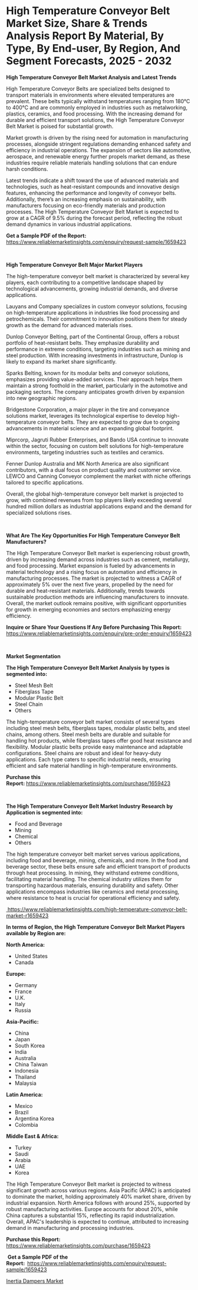 <p><h1>High Temperature Conveyor Belt Market Size, Share & Trends Analysis Report By Material, By Type, By End-user, By Region, And Segment Forecasts, 2025 - 2032</h1></p><p><strong>High Temperature Conveyor Belt Market Analysis and Latest Trends</strong></p>
<p><p>High Temperature Conveyor Belts are specialized belts designed to transport materials in environments where elevated temperatures are prevalent. These belts typically withstand temperatures ranging from 180°C to 400°C and are commonly employed in industries such as metalworking, plastics, ceramics, and food processing. With the increasing demand for durable and efficient transport solutions, the High Temperature Conveyor Belt Market is poised for substantial growth.</p><p>Market growth is driven by the rising need for automation in manufacturing processes, alongside stringent regulations demanding enhanced safety and efficiency in industrial operations. The expansion of sectors like automotive, aerospace, and renewable energy further propels market demand, as these industries require reliable materials handling solutions that can endure harsh conditions. </p><p>Latest trends indicate a shift toward the use of advanced materials and technologies, such as heat-resistant compounds and innovative design features, enhancing the performance and longevity of conveyor belts. Additionally, there’s an increasing emphasis on sustainability, with manufacturers focusing on eco-friendly materials and production processes. The High Temperature Conveyor Belt Market is expected to grow at a CAGR of 9.5% during the forecast period, reflecting the robust demand dynamics in various industrial applications.</p></p>
<p><strong>Get a Sample PDF of the Report:&nbsp;</strong> <a href="https://www.reliablemarketinsights.com/enquiry/request-sample/1659423?utm_campaign=1166&utm_medium=2&utm_source=Github&utm_content=ia&utm_term=08042025&utm_id=high-temperature-conveyor-belt">https://www.reliablemarketinsights.com/enquiry/request-sample/1659423</a></p>
<p>&nbsp;</p>
<p><strong>High Temperature Conveyor Belt Major Market Players</strong></p>
<p><p>The high-temperature conveyor belt market is characterized by several key players, each contributing to a competitive landscape shaped by technological advancements, growing industrial demands, and diverse applications.</p><p>Lauyans and Company specializes in custom conveyor solutions, focusing on high-temperature applications in industries like food processing and petrochemicals. Their commitment to innovation positions them for steady growth as the demand for advanced materials rises.</p><p>Dunlop Conveyor Belting, part of the Continental Group, offers a robust portfolio of heat-resistant belts. They emphasize durability and performance in extreme conditions, targeting industries such as mining and steel production. With increasing investments in infrastructure, Dunlop is likely to expand its market share significantly.</p><p>Sparks Belting, known for its modular belts and conveyor solutions, emphasizes providing value-added services. Their approach helps them maintain a strong foothold in the market, particularly in the automotive and packaging sectors. The company anticipates growth driven by expansion into new geographic regions.</p><p>Bridgestone Corporation, a major player in the tire and conveyance solutions market, leverages its technological expertise to develop high-temperature conveyor belts. They are expected to grow due to ongoing advancements in material science and an expanding global footprint.</p><p>Miprcorp, Jagruti Rubber Enterprises, and Bando USA continue to innovate within the sector, focusing on custom belt solutions for high-temperature environments, targeting industries such as textiles and ceramics.</p><p>Fenner Dunlop Australia and MK North America are also significant contributors, with a dual focus on product quality and customer service. LEWCO and Canning Conveyor complement the market with niche offerings tailored to specific applications.</p><p>Overall, the global high-temperature conveyor belt market is projected to grow, with combined revenues from top players likely exceeding several hundred million dollars as industrial applications expand and the demand for specialized solutions rises.</p></p>
<p>&nbsp;</p>
<p><strong>What Are The Key Opportunities For High Temperature Conveyor Belt Manufacturers?</strong></p>
<p><p>The High Temperature Conveyor Belt market is experiencing robust growth, driven by increasing demand across industries such as cement, metallurgy, and food processing. Market expansion is fueled by advancements in material technology and a rising focus on automation and efficiency in manufacturing processes. The market is projected to witness a CAGR of approximately 5% over the next five years, propelled by the need for durable and heat-resistant materials. Additionally, trends towards sustainable production methods are influencing manufacturers to innovate. Overall, the market outlook remains positive, with significant opportunities for growth in emerging economies and sectors emphasizing energy efficiency.</p></p>
<p><strong>Inquire or Share Your Questions If Any Before Purchasing This Report:</strong> <a href="https://www.reliablemarketinsights.com/enquiry/pre-order-enquiry/1659423?utm_campaign=1166&utm_medium=2&utm_source=Github&utm_content=ia&utm_term=08042025&utm_id=high-temperature-conveyor-belt">https://www.reliablemarketinsights.com/enquiry/pre-order-enquiry/1659423</a></p>
<p>&nbsp;</p>
<p><strong>Market Segmentation</strong></p>
<p><strong>The High Temperature Conveyor Belt Market Analysis by types is segmented into:</strong></p>
<p><ul><li>Steel Mesh Belt</li><li>Fiberglass Tape</li><li>Modular Plastic Belt</li><li>Steel Chain</li><li>Others</li></ul></p>
<p><p>The high-temperature conveyor belt market consists of several types including steel mesh belts, fiberglass tapes, modular plastic belts, and steel chains, among others. Steel mesh belts are durable and suitable for handling hot products, while fiberglass tapes offer good heat resistance and flexibility. Modular plastic belts provide easy maintenance and adaptable configurations. Steel chains are robust and ideal for heavy-duty applications. Each type caters to specific industrial needs, ensuring efficient and safe material handling in high-temperature environments.</p></p>
<p><strong>Purchase this Report:&nbsp;</strong><a href="https://www.reliablemarketinsights.com/purchase/1659423?utm_campaign=1166&utm_medium=2&utm_source=Github&utm_content=ia&utm_term=08042025&utm_id=high-temperature-conveyor-belt">https://www.reliablemarketinsights.com/purchase/1659423</a></p>
<p>&nbsp;</p>
<p><strong>The High Temperature Conveyor Belt Market Industry Research by Application is segmented into:</strong></p>
<p><ul><li>Food and Beverage</li><li>Mining</li><li>Chemical</li><li>Others</li></ul></p>
<p><p>The high temperature conveyor belt market serves various applications, including food and beverage, mining, chemicals, and more. In the food and beverage sector, these belts ensure safe and efficient transport of products through heat processing. In mining, they withstand extreme conditions, facilitating material handling. The chemical industry utilizes them for transporting hazardous materials, ensuring durability and safety. Other applications encompass industries like ceramics and metal processing, where resistance to heat is crucial for operational efficiency and safety.</p></p>
<p><a href="https://www.reliablemarketinsights.com/high-temperature-conveyor-belt-market-r1659423?utm_campaign=1166&utm_medium=2&utm_source=Github&utm_content=ia&utm_term=08042025&utm_id=high-temperature-conveyor-belt">&nbsp;https://www.reliablemarketinsights.com/high-temperature-conveyor-belt-market-r1659423</a></p>
<p><strong>In terms of Region, the High Temperature Conveyor Belt Market Players available by Region are:</strong></p>
<p>
    <p> <strong> North America: </strong>
        <ul>
            <li>United States</li>
            <li>Canada</li>
        </ul>
        </p> 
    <p> <strong> Europe: </strong>
        <ul>
            <li>Germany</li>
            <li>France</li>
            <li>U.K.</li>
            <li>Italy</li>
            <li>Russia</li>
        </ul>
        </p> 
    <p> <strong> Asia-Pacific: </strong>
        <ul>
            <li>China</li>
            <li>Japan</li>
            <li>South Korea</li>
            <li>India</li>
            <li>Australia</li>
            <li>China Taiwan</li>
            <li>Indonesia</li>
            <li>Thailand</li>
            <li>Malaysia</li>
        </ul>
        </p> 
    <p> <strong> Latin America: </strong>
        <ul>
            <li>Mexico</li>
            <li>Brazil</li>
            <li>Argentina Korea</li>
            <li>Colombia</li>
        </ul>
        </p> 
    <p> <strong> Middle East & Africa: </strong>
        <ul>
            <li>Turkey</li>
            <li>Saudi</li>
            <li>Arabia</li>
            <li>UAE</li>
            <li>Korea</li>
        </ul>
    </p>
    </p>
<p><p>The High Temperature Conveyor Belt market is projected to witness significant growth across various regions. Asia Pacific (APAC) is anticipated to dominate the market, holding approximately 40% market share, driven by industrial expansion. North America follows with around 25%, supported by robust manufacturing activities. Europe accounts for about 20%, while China captures a substantial 15%, reflecting its rapid industrialization. Overall, APAC's leadership is expected to continue, attributed to increasing demand in manufacturing and processing industries.</p></p>
<p><strong>Purchase this Report: </strong><a href="https://www.reliablemarketinsights.com/purchase/1659423?utm_campaign=1166&utm_medium=2&utm_source=Github&utm_content=ia&utm_term=08042025&utm_id=high-temperature-conveyor-belt">https://www.reliablemarketinsights.com/purchase/1659423</a></p>
<p>&nbsp;<strong>Get a Sample PDF of the Report:&nbsp;&nbsp;</strong><a href="https://www.reliablemarketinsights.com/enquiry/request-sample/1659423?utm_campaign=1166&utm_medium=2&utm_source=Github&utm_content=ia&utm_term=08042025&utm_id=high-temperature-conveyor-belt">https://www.reliablemarketinsights.com/enquiry/request-sample/1659423</a></p>
<p><strong></strong></p>
<p><p><a href="https://github.com/yoshih12/Market-Research-Report-List-4/blob/main/inertia-dampers-market.md?utm_campaign=1166&utm_medium=2&utm_source=Github&utm_content=ia&utm_term=08042025&utm_id=high-temperature-conveyor-belt">Inertia Dampers Market</a></p></p>